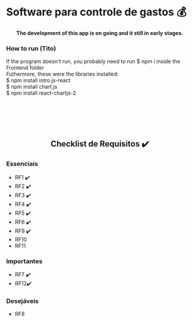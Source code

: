 # Software para controle de gastos 💰

<h4 align="center">
  The development of this app is on going and it still in early stages.
</h4>  
  
### How to run (Tito)
If the program doesn't run, you probably need to run $ npm i inside the Frontend folder
<br>
Futhermore, these were the libraries installed:
<br>
$ npm install intro.js-react
<br>
$ npm install chart.js
<br>
$ npm install react-chartjs-2 
<br><br><br><br><br><br>

<h2 align="center">
  Checklist de Requisitos ✔️
</h2>

### Essenciais

+ RF1 ✔️
+ RF2 ✔️
+ RF3 ✔️
+ RF4 ✔️
+ RF5 ✔️
+ RF6 ✔️
+ RF9 ✔️
+ RF10
+ RF11

### Importantes

+ RF7 ✔️
+ RF12✔️


### Desejáveis

+ RF8






